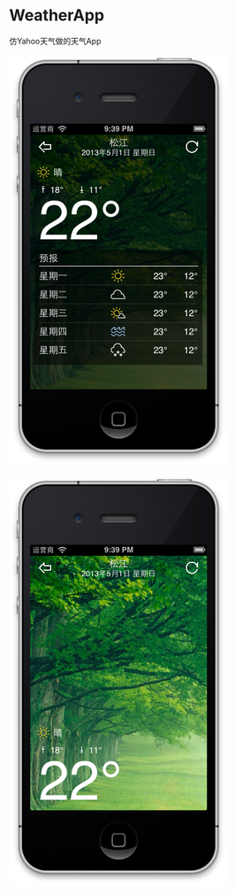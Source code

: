 WeatherApp
==========

仿Yahoo天气做的天气App

![image](screenshot/Screen-Shot-1.png)

![image](screenshot/Screen-Shot-2.png)